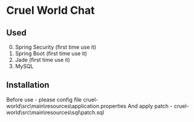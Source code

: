 Cruel World Chat
=============

Used
-------------
0. Spring Security (first time use it)
0. Spring Boot (first time use it)
0. Jade (first time use it)
0. MySQL


Installation
-------------
Before use - please config file cruel-world\src\main\resources\application.properties
And apply patch - cruel-world\src\main\resources\sql\patch.sql